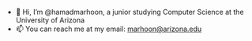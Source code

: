 - 👋 Hi, I’m @hamadmarhoon, a junior studying Computer Science at the University of Arizona
- 📫 You can reach me at my email: marhoon@arizona.edu

<!---
hamadmarhoon/hamadmarhoon is a ✨ special ✨ repository because its `README.md` (this file) appears on your GitHub profile.
You can click the Preview link to take a look at your changes.
--->
